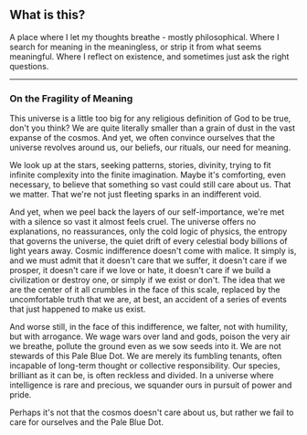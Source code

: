 ## What is this?

A place where I let my thoughts breathe - mostly philosophical.
Where I search for meaning in the meaningless, or strip it from what seems meaningful.
Where I reflect on existence, and sometimes just ask the right questions.

---

### On the Fragility of Meaning

This universe is a little too big for any religious definition of God to be true, don't you think?
We are quite literally smaller than a grain of dust in the vast expanse of the cosmos. And yet, we often convince ourselves that the universe revolves around us, our beliefs, our rituals, our need for meaning.

We look up at the stars, seeking patterns, stories, divinity, trying to fit infinite complexity into the finite imagination. Maybe it's comforting, even necessary, to believe that something so vast could still care about us. That we matter. That we're not just fleeting sparks in an indifferent void.

And yet, when we peel back the layers of our self-importance, we're met with a silence so vast it almost feels cruel. The universe offers no explanations, no reassurances, only the cold logic of physics, the entropy that governs the universe, the quiet drift of every celestial body billions of light years away. Cosmic indifference doesn't come with malice. It simply is, and we must admit that it doesn't care that we suffer, it doesn't care if we prosper, it doesn't care if we love or hate, it doesn't care if we build a civilization or destroy one, or simply if we exist or don't. The idea that we are the center of it all crumbles in the face of this scale, replaced by the uncomfortable truth that we are, at best, an accident of a series of events that just happened to make us exist.

And worse still, in the face of this indifference, we falter, not with humility, but with arrogance. We wage wars over land and gods, poison the very air we breathe, pollute the ground even as we sow seeds into it. We are not stewards of this Pale Blue Dot. We are merely its fumbling tenants, often incapable of long-term thought or collective responsibility. Our species, brilliant as it can be, is often reckless and divided. In a universe where intelligence is rare and precious, we squander ours in pursuit of power and pride.

Perhaps it's not that the cosmos doesn't care about us, but rather we fail to care for ourselves and the Pale Blue Dot.
